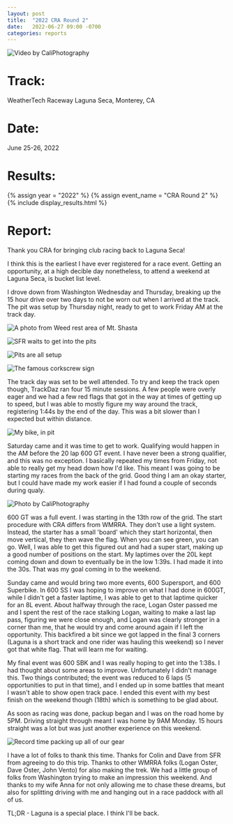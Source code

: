 ```yaml
---
layout: post
title:  "2022 CRA Round 2"
date:   2022-06-27 09:00 -0700
categories: reports
---
```


![Video by CaliPhotography](/img/race-report-photos/2022/cra-r2-laguna/2022-cra-laguna-corkscrew-slowmo.gif)


# Track:
WeatherTech Raceway Laguna Seca, Monterey, CA

# Date:
June 25-26, 2022

# Results:
{% assign year = "2022" %}
{% assign event_name = "CRA Round 2" %}
{% include display_results.html %}

# Report:

Thank you CRA for bringing club racing back to Laguna Seca!

I think this is the earliest I have ever registered for a race event. Getting an opportunity, at a high decible day nonetheless, to attend a weekend at Laguna Seca, is bucket list level.

I drove down from Washington Wednesday and Thursday, breaking up the 15 hour drive over two days to not be worn out when I arrived at the track. The pit was setup by Thursday night, ready to get to work Friday AM at the track day.

![A photo from Weed rest area of Mt. Shasta](/img/race-report-photos/2022/cra-r2-laguna/drive-down-mt-shasta.jpg)

![SFR waits to get into the pits](/img/race-report-photos/2022/cra-r2-laguna/pit-stage.jpg)

![Pits are all setup](/img/race-report-photos/2022/cra-r2-laguna/pits.jpg)

![The famous corkscrew sign](/img/race-report-photos/2022/cra-r2-laguna/corkscrew-sign.jpg)


The track day was set to be well attended. To try and keep the track open though, TrackDaz ran four 15 minute sessions. A few people were overly eager and we had a few red flags that got in the way at times of getting up to speed, but I was able to mostly figure my way around the track, registering 1:44s by the end of the day. This was a bit slower than I expected but within distance.


![My bike, in pit](/img/race-report-photos/2022/cra-r2-laguna/bike-in-pit.jpg)


Saturday came and it was time to get to work. Qualifying would happen in the AM before the 20 lap 600 GT event. I have never been a strong qualifier, and this was no exception. I basically repeated my times from Friday, not able to really get my head down how I'd like. This meant I was going to be starting my races from the back of the grid. Good thing I am an okay starter, but I could have made my work easier if I had found a couple of seconds during qualy.

![Photo by CaliPhotography](/img/race-report-photos/2022/cra-r2-laguna/2022-cra-laguna-qualifying-t5.jpg)

600 GT was a full event. I was starting in the 13th row of the grid. The start procedure with CRA differs from WMRRA. They don't use a light system. Instead, the starter has a small 'board' which they start horizontal, then move vertical, they then wave the flag. When you can see green, you can go. Well, I was able to get this figured out and had a super start, making up a good number of positions on the start. My laptimes over the 20L kept coming down and down to eventually be in the low 1:39s. I had made it into the 30s. That was my goal coming in to the weekend.

Sunday came and would bring two more events, 600 Supersport, and 600 Superbike. In 600 SS I was hoping to improve on what I had done in 600GT, while I didn't get a faster laptime, I was able to get to that laptime quicker for an 8L event. About halfway through the race, Logan Oster passed me and I spent the rest of the race stalking Logan, waiting to make a last lap pass, figuring we were close enough, and Logan was clearly stronger in a corner than me, that he would try and come around again if I left the opportunity. This backfired a bit since we got lapped in the final 3 corners (Laguna is a short track and one rider was hauling this weekend) so I never got that white flag. That will learn me for waiting.

My final event was 600 SBK and I was really hoping to get into the 1:38s. I had thought about some areas to improve. Unfortunately I didn't manage this. Two things contributed; the event was reduced to 6 laps (5 opportunities to put in that time), and I ended up in some battles that meant I wasn't able to show open track pace. I ended this event with my best finish on the weekend though (18th) which is something to be glad about.

As soon as racing was done, packup began and I was on the road home by 5PM. Driving straight through meant I was home by 9AM Monday. 15 hours straight was a lot but was just another experience on this weekend.

![Record time packing up all of our gear](/img/race-report-photos/2022/cra-r2-laguna/packout.jpg)

I have a lot of folks to thank this time. Thanks for Colin and Dave from SFR from agreeing to do this trip. Thanks to other WMRRA folks (Logan Oster, Dave Oster, John Vento) for also making the trek. We had a little group of folks from Washington trying to make an impression this weekend. And thanks to my wife Anna for not only allowing me to chase these dreams, but also for splitting driving with me and hanging out in a race paddock with all of us.

TL;DR - Laguna is a special place. I think I'll be back.